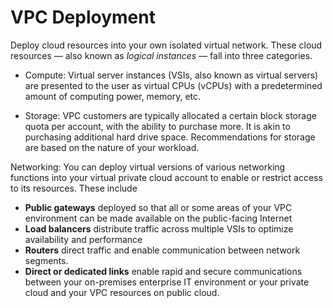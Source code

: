 # VPC Deployment

Deploy cloud resources into your own isolated virtual network. These cloud resources — also known as _logical instances_ — fall into three categories.

- Compute: Virtual server instances (VSIs, also known as virtual servers) are presented to the user as virtual CPUs (vCPUs) with a predetermined amount of computing power, memory, etc.

- Storage: VPC customers are typically allocated a certain block storage quota per account, with the ability to purchase more. It is akin to purchasing additional hard drive space. Recommendations for storage are based on the nature of your workload.

Networking: You can deploy virtual versions of various networking functions into your virtual private cloud account to enable or restrict access to its resources. These include

- **Public gateways** deployed so that all or some areas of your VPC environment can be made available on the public-facing Internet
- **Load balancers** distribute traffic across multiple VSIs to optimize availability and performance
- **Routers** direct traffic and enable communication between network segments. 
- **Direct or dedicated links** enable rapid and secure communications between your on-premises enterprise IT environment or your private cloud and your VPC resources on public cloud.

##

